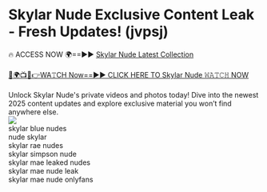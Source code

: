 # Skylar Nude Exclusive Content Leak - Fresh Updates! (jvpsj)

🔥 ACCESS NOW 🌍==►► <a href="https://tinyurl.com/2mz8nhtm" rel="nofollow">Skylar Nude Latest Collection</a>
<br><br>
[🔴🌍📺📱👉WA𝚃CH Now==►► CLICK HERE TO Skylar Nude 𝚆𝙰𝚃𝙲𝙷 NOW](https://tinyurl.com/2mz8nhtm)
<br><br>
Unlock Skylar Nude's private videos and photos today! Dive into the newest 2025 content updates and explore exclusive material you won’t find anywhere else.
<br>
<a href="https://tinyurl.com/2mz8nhtm" rel="nofollow" data-target="animated-image.originalLink"><img src="https://camo.githubusercontent.com/8a4f000d20f83aca3bf7ec5f350d767afa0574a8a352519fd8cfa583a6f93a33/68747470733a2f2f692e696d6775722e636f6d2f644a486b345a712e676966" data-canonical-src="https://i.imgur.com/dJHk4Zq.gif" style="max-width: 100%; display: inline-block;" data-target="animated-image.originalImage"></a>
<br>
skylar blue nudes<br>
nude skylar<br>
skylar rae nudes<br>
skylar simpson nude<br>
skylar mae leaked nudes<br>
skylar mae nude leak<br>
skylar mae nude onlyfans